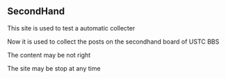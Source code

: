 SecondHand
---

This site is used to test a automatic collecter

Now it is used to collect the posts on the secondhand board of USTC BBS

The content may be not right

The site may be stop at any time
